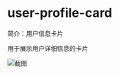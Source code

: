 # user-profile-card

简介：用户信息卡片

用于展示用户详细信息的卡片

![截图](https://unpkg.com/@icedesign/user-profile-card-block/screenshot.png)
